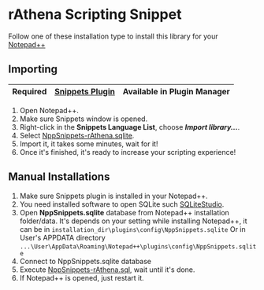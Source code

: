 # rAthena Scripting Snippet

Follow one of these installation type to install this library for your [Notepad++](https://notepad-plus-plus.org/)

## Importing

Required | [Snippets Plugin](https://www.fesevur.com/nppsnippets/) | Available in Plugin Manager
--------|--------|--------

1. Open Notepad++.
2. Make sure Snippets window is opened.
3. Right-click in the **Snippets Language List**, choose _**Import library...**_.
4. Select [NppSnippets-rAthena.sqlite](https://github.com/cydh/rAthena-syntax-highlight/NppSnippets-rAthena.sqlite).
5. Import it, it takes some minutes, wait for it!
6. Once it's finished, it's ready to increase your scripting experience!


## Manual Installations

1. Make sure Snippets plugin is installed in your Notepad++.
2. You need installed software to open SQLite such [SQLiteStudio](https://sqlitestudio.pl/index.rvt).
3. Open **NppSnippets.sqlite** database from Notepad++ installation folder/data.
    It's depends on your setting while installing Notepad++, it can be in `installation_dir\plugins\config\NppSnippets.sqlite`
    Or in User's APPDATA directory `...\User\AppData\Roaming\Notepad++\plugins\config\NppSnippets.sqlite`
4. Connect to NppSnippets.sqlite database
5. Execute [NppSnippets-rAthena.sql](https://github.com/cydh/rAthena-syntax-highlight/NppSnippets-rAthena.sql), wait until it's done.
6. If Notepad++ is opened, just restart it.
